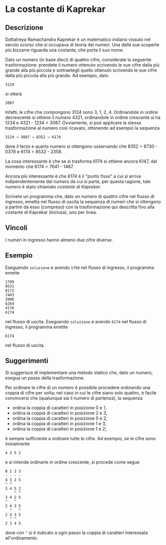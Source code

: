 La costante di Kaprekar
=======================

Descrizione
-----------

Dattatreya Ramachandra Kaprekar è un matematico indiano vissuto nel secolo scorso
che si occupava di teoria dei numeri. Una delle sue scoperte più bizzarre
riguarda una costante, che porta il suo nome.

Dato un numero (in base dieci) di quattro cifre, considerate la seguente
trasformazione: prendete il numero ottenuto scrivendo le sue cifre dalla più
grande alla più piccola e sottraetegli quello ottenuto scrivendo le sue cifre
dalla più piccola alla più grande. Ad esempio, dato

    3124

si otterà

    3087

Infatti, le cifre che compongono 3124 sono 3, 1, 2, 4. Ordinandole in ordine
decrescente si ottiene il numero 4321, ordinandole in ordine crescente si ha
1234 e 4321 - 1234 = 3087.  Ovviamente, si può applicare la stessa
trasformazione al numero così ricavato, ottenendo ad esempio la sequenza

    3124 → 3087 → 8352 → 6174

dove il terzo e quarto numero si ottengono osservando che 8352 = 8730 - 0378 e
6174 = 8532 - 2358.

La cosa interessante è che se si trasforma 6174 si ottiene ancora 6147, dal
momento che 6174 = 7641 - 1467.

Ancora più interessante è che 6174 è il "punto fisso" a cui si arriva
indipendentemente dal numero da cui si parte, per questa ragione, tale numero è
stato chiamato *costante di Kaprekar*.

Scrivete un programma che, dato un numero di quattro cifre nel flusso di
ingresso, emetta nel flusso di uscita la sequenza di numeri che si ottengono a
partire da esso (compreso) con la trasformazione qui descritta fino alla
costante di Kaprekar (inclusa), uno per linea.


Vincoli
-------

I numeri in ingresso hanno almeno due cifre diverse.


Esempio
-------

Eseguendo `soluzione` e avendo `1709` nel flusso di ingresso, il programma
emette

    1709
    9531
    8172
    7443
    3996
    6264
    4176
    6174

nel flusso di uscita. Eseguendo `soluzione` e avendo `6174` nel flusso di
ingresso, il programma emette

    6174

nel flusso di uscita.


Suggerimenti
------------

Si suggerisce di implementare una metodo statico che, dato un numero, esegua un
passo della trasformazione.

Per ordinare le cifre di un numero è possibile procedere ordinando una coppia di
cifre per volta; nel caso in cui le cifre siano solo quattro, è facile
convincersi che (qualunque sia il numero di partenza), la sequenza

- ordina la coppia di caratteri in posizione 0 e 1,
- ordina la coppia di caratteri in posizione 2 e 3,
- ordina la coppia di caratteri in posizione 0 e 2,
- ordina la coppia di caratteri in posizione 1 e 3,
- ordina la coppia di caratteri in posizione 1 e 2;

è sempre sufficiente a ordinare tutte le cifre. Ad esempio, se le cifre sono
inizialmente

    4 3 5 2

e si intende ordinarle in ordine crescente, si procede come segue

    0 1 2 3
    - - - -
    4 3 2 5
    ^ ^    
    3 4 5 2
        ^ ^
    3 4 2 5
    ^   ^
    2 4 3 5
      ^   ^
    2 4 3 5
      ^ ^
    2 3 4 5

dove con `^` si è indicato a ogni passo la coppia di caratteri interessata
all'ordinamento.
